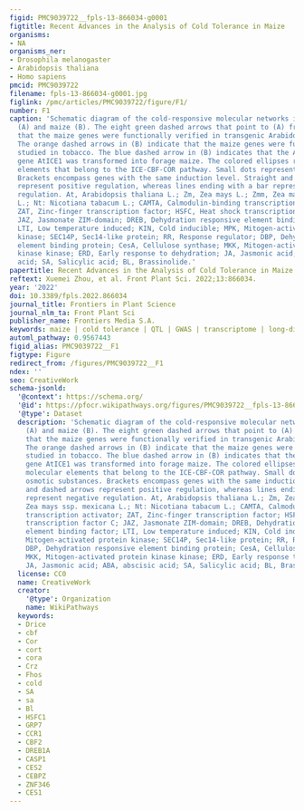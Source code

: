 ```yaml
---
figid: PMC9039722__fpls-13-866034-g0001
figtitle: Recent Advances in the Analysis of Cold Tolerance in Maize
organisms:
- NA
organisms_ner:
- Drosophila melanogaster
- Arabidopsis thaliana
- Homo sapiens
pmcid: PMC9039722
filename: fpls-13-866034-g0001.jpg
figlink: /pmc/articles/PMC9039722/figure/F1/
number: F1
caption: 'Schematic diagram of the cold-responsive molecular networks in Arabidopsis
  (A) and maize (B). The eight green dashed arrows that point to (A) from (B) indicate
  that the maize genes were functionally verified in transgenic Arabidopsis plants.
  The orange dashed arrows in (B) indicate that the maize genes were functionally
  studied in tobacco. The blue dashed arrow in (B) indicates that the Arabidopsis
  gene AtICE1 was transformed into forage maize. The colored ellipses represent molecular
  elements that belong to the ICE-CBF-COR pathway. Small dots represent osmotic substances.
  Brackets encompass genes with the same induction level. Straight and dashed arrows
  represent positive regulation, whereas lines ending with a bar represent negative
  regulation. At, Arabidopsis thaliana L.; Zm, Zea mays L.; Zmm, Zea mays ssp. mexicana
  L.; Nt: Nicotiana tabacum L.; CAMTA, Calmodulin-binding transcription activator;
  ZAT, Zinc-finger transcription factor; HSFC, Heat shock transcription factor C;
  JAZ, Jasmonate ZIM-domain; DREB, Dehydration responsive element binding factor;
  LTI, Low temperature induced; KIN, Cold inducible; MPK, Mitogen-activated protein
  kinase; SEC14P, Sec14-like protein; RR, Response regulator; DBP, Dehydration responsive
  element binding protein; CesA, Cellulose synthase; MKK, Mitogen-activated protein
  kinase kinase; ERD, Early response to dehydration; JA, Jasmonic acid; ABA, abscisic
  acid; SA, Salicylic acid; BL, Brassinolide.'
papertitle: Recent Advances in the Analysis of Cold Tolerance in Maize.
reftext: Xuemei Zhou, et al. Front Plant Sci. 2022;13:866034.
year: '2022'
doi: 10.3389/fpls.2022.866034
journal_title: Frontiers in Plant Science
journal_nlm_ta: Front Plant Sci
publisher_name: Frontiers Media S.A.
keywords: maize | cold tolerance | QTL | GWAS | transcriptome | long-distance signaling
automl_pathway: 0.9567443
figid_alias: PMC9039722__F1
figtype: Figure
redirect_from: /figures/PMC9039722__F1
ndex: ''
seo: CreativeWork
schema-jsonld:
  '@context': https://schema.org/
  '@id': https://pfocr.wikipathways.org/figures/PMC9039722__fpls-13-866034-g0001.html
  '@type': Dataset
  description: 'Schematic diagram of the cold-responsive molecular networks in Arabidopsis
    (A) and maize (B). The eight green dashed arrows that point to (A) from (B) indicate
    that the maize genes were functionally verified in transgenic Arabidopsis plants.
    The orange dashed arrows in (B) indicate that the maize genes were functionally
    studied in tobacco. The blue dashed arrow in (B) indicates that the Arabidopsis
    gene AtICE1 was transformed into forage maize. The colored ellipses represent
    molecular elements that belong to the ICE-CBF-COR pathway. Small dots represent
    osmotic substances. Brackets encompass genes with the same induction level. Straight
    and dashed arrows represent positive regulation, whereas lines ending with a bar
    represent negative regulation. At, Arabidopsis thaliana L.; Zm, Zea mays L.; Zmm,
    Zea mays ssp. mexicana L.; Nt: Nicotiana tabacum L.; CAMTA, Calmodulin-binding
    transcription activator; ZAT, Zinc-finger transcription factor; HSFC, Heat shock
    transcription factor C; JAZ, Jasmonate ZIM-domain; DREB, Dehydration responsive
    element binding factor; LTI, Low temperature induced; KIN, Cold inducible; MPK,
    Mitogen-activated protein kinase; SEC14P, Sec14-like protein; RR, Response regulator;
    DBP, Dehydration responsive element binding protein; CesA, Cellulose synthase;
    MKK, Mitogen-activated protein kinase kinase; ERD, Early response to dehydration;
    JA, Jasmonic acid; ABA, abscisic acid; SA, Salicylic acid; BL, Brassinolide.'
  license: CC0
  name: CreativeWork
  creator:
    '@type': Organization
    name: WikiPathways
  keywords:
  - Drice
  - cbf
  - Cor
  - cort
  - cora
  - Crz
  - Fhos
  - cold
  - SA
  - sa
  - Bl
  - HSFC1
  - GRP7
  - CCR1
  - CBF2
  - DREB1A
  - CASP1
  - CES2
  - CEBPZ
  - ZNF346
  - CES1
---
```

